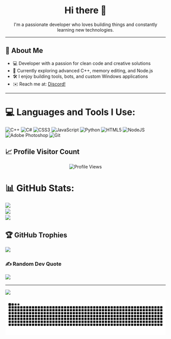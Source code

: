 <h1 align="center">Hi there 👋</h1>
<p align="center">I'm a passionate developer who loves building things and constantly learning new technologies.</p>

---   

## 🚀 About Me

- 💻 Developer with a passion for clean code and creative solutions  
- 🌱 Currently exploring advanced C++, memory editing, and Node.js  
- 🛠️ I enjoy building tools, bots, and custom Windows applications  
- ✉️ Reach me at: [Discord!](https://discord.com/users/252912912375480320)

---

# 💻 Languages and Tools I Use:
![C++](https://img.shields.io/badge/c++-%2300599C.svg?style=for-the-badge&logo=c%2B%2B&logoColor=white) ![C#](https://img.shields.io/badge/c%23-%23239120.svg?style=for-the-badge&logo=csharp&logoColor=white) ![CSS3](https://img.shields.io/badge/css3-%231572B6.svg?style=for-the-badge&logo=css3&logoColor=white) ![JavaScript](https://img.shields.io/badge/javascript-%23323330.svg?style=for-the-badge&logo=javascript&logoColor=%23F7DF1E) ![Python](https://img.shields.io/badge/python-3670A0?style=for-the-badge&logo=python&logoColor=ffdd54) ![HTML5](https://img.shields.io/badge/html5-%23E34F26.svg?style=for-the-badge&logo=html5&logoColor=white) ![NodeJS](https://img.shields.io/badge/node.js-6DA55F?style=for-the-badge&logo=node.js&logoColor=white) ![Adobe Photoshop](https://img.shields.io/badge/adobe%20photoshop-%2331A8FF.svg?style=for-the-badge&logo=adobe%20photoshop&logoColor=white) ![Git](https://img.shields.io/badge/git-%23F05033.svg?style=for-the-badge&logo=git&logoColor=white)
## 📈 Profile Visitor Count

<p align="center">
  <img src="https://count.getloli.com/get/@myexistences?theme=moebooru" alt="Profile Views" />
</p>


# 📊 GitHub Stats:
![](https://github-readme-stats.vercel.app/api?username=myexistences&theme=dark&hide_border=false&include_all_commits=true&count_private=false)<br/>
![](https://nirzak-streak-stats.vercel.app/?user=myexistences&theme=dark&hide_border=false)<br/>
![](https://github-readme-stats.vercel.app/api/top-langs/?username=myexistences&theme=dark&hide_border=false&include_all_commits=true&count_private=false&layout=compact)

## 🏆 GitHub Trophies
![](https://github-profile-trophy.vercel.app/?username=myexistences&theme=radical&no-frame=false&no-bg=false&margin-w=4)

### ✍️ Random Dev Quote
![](https://quotes-github-readme.vercel.app/api?type=horizontal&theme=radical)

---
[![](https://visitcount.itsvg.in/api?id=myexistences&icon=0&color=0)](https://visitcount.itsvg.in)

<!-- Proudly created with GPRM ( https://gprm.itsvg.in ) -->


<picture>
  <source media="(prefers-color-scheme: dark)" srcset="https://github.com/myexistences/myexistences/raw/refs/heads/output/github-snake-dark.svg" />
  <source media="(prefers-color-scheme: light)" srcset="https://github.com/myexistences/myexistences/raw/refs/heads/output/github-snake.svg" />
  <img alt="github-snake" src="https://github.com/myexistences/myexistences/raw/refs/heads/output/github-snake.svg" />
</picture>

